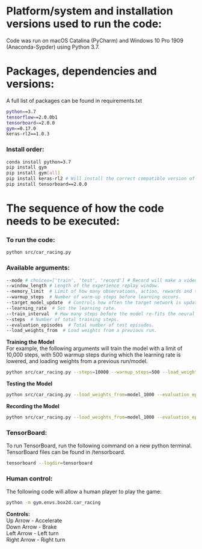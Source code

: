 # Platform/system and installation versions used to run the code:  

Code was run on macOS Catalina (PyCharm) and Windows 10 Pro 1909 (Anaconda-Sypder) using Python 3.7.

# Packages, dependencies and versions:  
A full list of packages can be found in requirements.txt  
```bash
python==3.7  
tensorflow==2.0.0b1  
tensorboard==2.0.0  
gym==0.17.0  
keras-rl2==1.0.3  
```

### Install order:  
```bash
conda install python=3.7  
pip install gym  
pip install gym[all]  
pip install keras-rl2 # Will install the correct compatible version of TensorFlow (2.0.0b1)  
pip install tensorboard==2.0.0  
```


# The sequence of how the code needs to be executed: 
### To run the code: 
```bash
python src/car_racing.py  
```

### Available arguments:  
```bash
--mode # choices=['train', 'test', 'record'] # Record will make a video of the runs
--window_length # Length of the experience replay window.
--memory_limit  # Limit of how many observations, action, rewards and terminal states to store.
--warmup_steps  # Number of warm-up steps before learning occurs.
--target_model_update  # Controls how often the target network is updated (n'th step). 
--learning_rate  # Set the learning rate.
--train_interval  # How many steps before the model re-fits the neural network
--steps  # Number of total training steps.
--evaluation_episodes  # Total number of test episodes.
--load_weights_from  # Load weights from a previous run.
```

**Training the Model**  
For example, the following arguments will train the model with a limit of 10,000 steps, with 500 warmup steps during which the learning rate is lowered, and loading weights from a previous run/model. 
```bash
python src/car_racing.py --steps=10000 --warmup_steps=500 --load_weights_from=model_1000 --mode=train
```

**Testing the Model**
```bash
python src/car_racing.py --load_weights_from=model_1000 --evaluation_episodes=10 --mode=test 
```

**Recording the Model**
```bash
python src/car_racing.py --load_weights_from=model_1000 --evaluation_episodes=3 --mode=record 
```

### TensorBoard:
To run TensorBoard, run the following command on a new python terminal. TensorBoard files can be found in /tensorboard.
```bash
tensorboard --logdir=tensorboard 
```

### Human control:
The following code will allow a human player to play the game:  
```bash
python -m gym.envs.box2d.car_racing  
```
**Controls:**  
Up Arrow - Accelerate  
Down Arrow - Brake   
Left Arrow - Left turn  
Right Arrow - Right turn  
